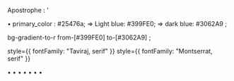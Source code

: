 Apostrophe : ’

• primary_color : #25476a;
=> Light blue: #399FE0;
=> dark blue: #3062A9 ;

bg-gradient-to-r from-[#399FE0] to-[#3062A9] ;

 style={{ fontFamily: "Taviraj, serif" }}
 style={{ fontFamily: "Montserrat, serif" }}

•
• 
•
•
•
•
•

